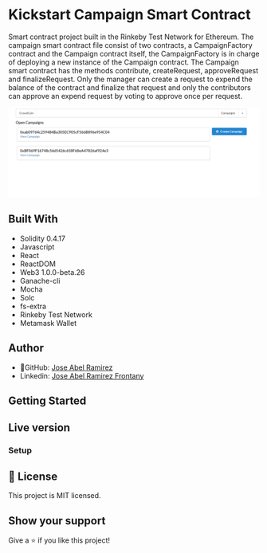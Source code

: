 # Kickstart Campaign Smart Contract

Smart contract project built in the Rinkeby Test Network for Ethereum. The campaign smart contract file consist of two contracts, a CampaignFactory contract and the Campaign contract itself, the CampaignFactory is in charge of deploying a new instance of the Campaign contract. The Campaign smart contract has the methods contribute, createRequest, approveRequest and finalizeRequest. Only the manager can create a request to expend the balance of the contract and finalize that request and only the contributors can approve an expend request by voting to approve once per request.

![screenshot](./app_screenshot.png)

## Built With

- Solidity 0.4.17
- Javascript
- React
- ReactDOM
- Web3 1.0.0-beta.26
- Ganache-cli
- Mocha
- Solc
- fs-extra
- Rinkeby Test Network
- Metamask Wallet

## Author

- 👤GitHub: [Jose Abel Ramirez](https://github.com/jose-Abel)
- Linkedin: [Jose Abel Ramirez Frontany](https://www.linkedin.com/in/jose-abel-ramirez-frontany-7674a842/)

## Getting Started

## Live version

### Setup

## 📝 License

This project is MIT licensed.

## Show your support

Give a ⭐️ if you like this project!
